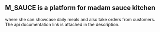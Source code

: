 ## M_SAUCE is a platform for madam sauce kitchen
where she can showcase daily meals and also take orders
from customers. The api documentation link is attached in the description. 
